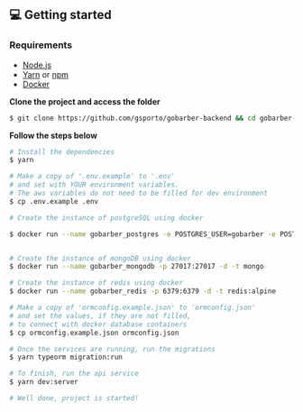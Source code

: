 ## 💻 Getting started

### Requirements

- [Node.js](https://nodejs.org/en/)
- [Yarn](https://classic.yarnpkg.com/) or [npm](https://www.npmjs.com/)
- [Docker](https://www.docker.com/)

**Clone the project and access the folder**

```bash
$ git clone https://github.com/gsporto/gobarber-backend && cd gobarber-backend
```

**Follow the steps below**

```bash
# Install the dependencies
$ yarn

# Make a copy of '.env.example' to '.env'
# and set with YOUR environment variables.
# The aws variables do not need to be filled for dev environment
$ cp .env.example .env

# Create the instance of postgreSQL using docker

$ docker run --name gobarber_postgres -e POSTGRES_USER=gobarber -e POSTGRES_DB=gobarber -e POSTGRES_PASSWORD=gobarber -p 5432:5432 -d postgres


# Create the instance of mongoDB using docker
$ docker run --name gobarber_mongodb -p 27017:27017 -d -t mongo

# Create the instance of redis using docker
$ docker run --name gobarber_redis -p 6379:6379 -d -t redis:alpine

# Make a copy of 'ormconfig.example.json' to 'ormconfig.json'
# and set the values, if they are not filled,
# to connect with docker database containers
$ cp ormconfig.example.json ormconfig.json

# Once the services are running, run the migrations
$ yarn typeorm migration:run

# To finish, run the api service
$ yarn dev:server

# Well done, project is started!
```
